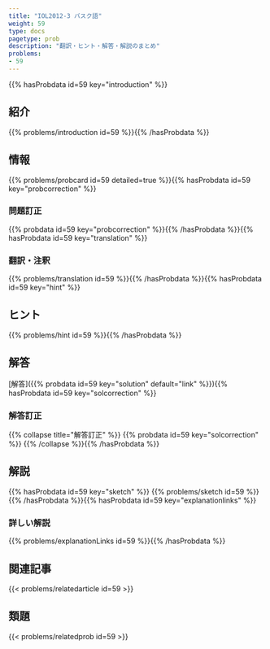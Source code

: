 ```yaml
---
title: "IOL2012-3 バスク語"
weight: 59
type: docs
pagetype: prob
description: "翻訳・ヒント・解答・解説のまとめ"
problems: 
- 59
---
```


{{% hasProbdata id=59 key="introduction" %}}

## 紹介

{{% problems/introduction id=59 %}}{{% /hasProbdata %}}

## 情報

{{% problems/probcard id=59 detailed=true %}}{{% hasProbdata id=59 key="probcorrection" %}}

### 問題訂正

{{% probdata id=59 key="probcorrection" %}}{{% /hasProbdata %}}{{% hasProbdata id=59 key="translation" %}}

### 翻訳・注釈

{{% problems/translation id=59 %}}{{% /hasProbdata %}}{{% hasProbdata id=59 key="hint" %}}

## ヒント

{{% problems/hint id=59 %}}{{% /hasProbdata %}}

## 解答

[解答]({{% probdata id=59 key="solution" default="link" %}}){{% hasProbdata id=59 key="solcorrection" %}}

### 解答訂正

{{% collapse title="解答訂正" %}}
{{% probdata id=59 key="solcorrection" %}}
{{% /collapse %}}{{% /hasProbdata %}}

## 解説

{{% hasProbdata id=59 key="sketch" %}}
{{% problems/sketch id=59 %}}
{{% /hasProbdata %}}{{% hasProbdata id=59 key="explanationlinks" %}}

### 詳しい解説

{{% problems/explanationLinks id=59 %}}{{% /hasProbdata %}}

## 関連記事

{{< problems/relatedarticle id=59 >}}

## 類題

{{< problems/relatedprob id=59 >}}

